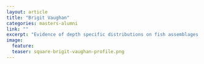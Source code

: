 ```yaml
---
layout: article
title: "Brigit Vaughan"
categories: masters-alumni
link: ""
excerpt: "Evidence of depth specific distributions on fish assemblages but limited protection from fishing within sanctuary zones across the Ningaloo Marine Park (2016)"
image:
  feature: 
  teaser: square-brigit-vaughan-profile.png
---
```

